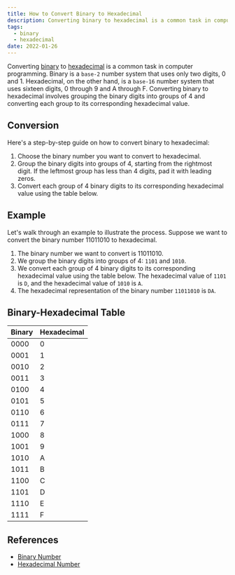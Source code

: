 ```yaml
---
title: How to Convert Binary to Hexadecimal
description: Converting binary to hexadecimal is a common task in computer programming. Binary is a base-2 number system that uses only two digits, 0 and 1. Hexadecimal, on the other hand, is a base-16 number system that uses sixteen digits, 0 through 9 and A through F. Converting binary to hexadecimal involves grouping the binary digits into groups of 4 and converting each group to its corresponding hexadecimal value.
tags:
  - binary
  - hexadecimal
date: 2022-01-26
---
```


Converting [binary][Binary_Number] to [hexadecimal][Hexadecimal_Number] is a common task in computer programming. Binary is a `base-2` number system that uses only two digits, 0 and 1. Hexadecimal, on the other hand, is a `base-16` number system that uses sixteen digits, 0 through 9 and A through F. Converting binary to hexadecimal involves grouping the binary digits into groups of 4 and converting each group to its corresponding hexadecimal value.

## Conversion

Here's a step-by-step guide on how to convert binary to hexadecimal:

1. Choose the binary number you want to convert to hexadecimal.
2. Group the binary digits into groups of 4, starting from the rightmost digit. If the leftmost group has less than 4 digits, pad it with leading zeros.
3. Convert each group of 4 binary digits to its corresponding hexadecimal value using the table below.

## Example

Let's walk through an example to illustrate the process. Suppose we want to convert the binary number 11011010 to hexadecimal.

1. The binary number we want to convert is 11011010.
2. We group the binary digits into groups of 4: `1101` and `1010`.
3. We convert each group of 4 binary digits to its corresponding hexadecimal value using the table below. The hexadecimal value of `1101` is `D`, and the hexadecimal value of `1010` is `A`.
4. The hexadecimal representation of the binary number `11011010` is `DA`.

## Binary-Hexadecimal Table

| Binary | Hexadecimal |
| ------ | ----------- |
| 0000   | 0           |
| 0001   | 1           |
| 0010   | 2           |
| 0011   | 3           |
| 0100   | 4           |
| 0101   | 5           |
| 0110   | 6           |
| 0111   | 7           |
| 1000   | 8           |
| 1001   | 9           |
| 1010   | A           |
| 1011   | B           |
| 1100   | C           |
| 1101   | D           |
| 1110   | E           |
| 1111   | F           |

## References

- [Binary Number][Binary_Number]
- [Hexadecimal Number][Hexadecimal_Number]

<!-- Reference -->

[Binary_Number]: /blog/2024/01/01-what-is-binary-number "What is a Binary Number?"
[Hexadecimal_Number]: /blog/2024/01/01-what-is-hexadecimal-number "What is a Hexadecimal Number?"
